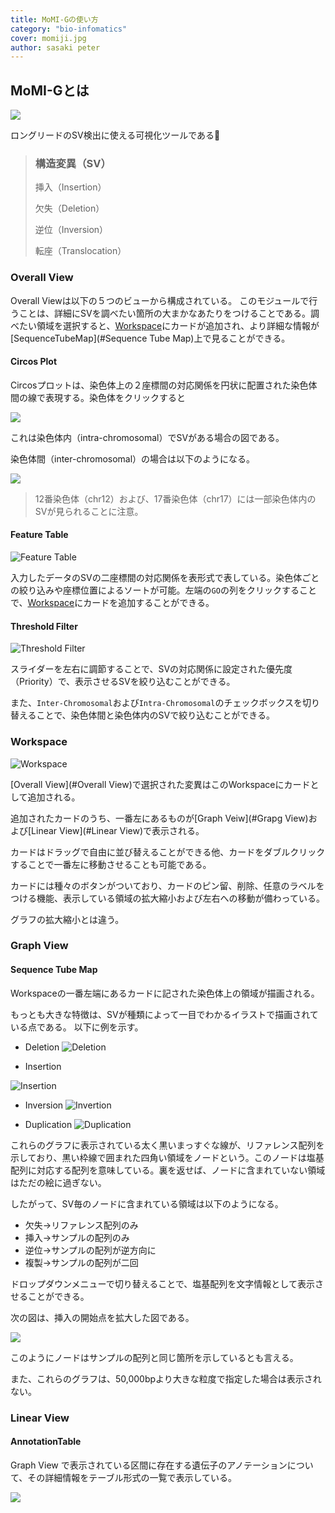 ```yaml
---
title: MoMI-Gの使い方
category: "bio-infomatics"
cover: momiji.jpg
author: sasaki peter
---
```


## MoMI-Gとは

![](MoMI-G_design.png)

ロングリードのSV検出に使える可視化ツールである:tada:

> ### 構造変異（SV）
>
> 挿入（Insertion）
>
> 欠失（Deletion）
>
> 逆位（Inversion）
>
> 転座（Translocation）

### Overall View

Overall Viewは以下の５つのビューから構成されている。
このモジュールで行うことは、詳細にSVを調べたい箇所の大まかなあたりをつけることである。調べたい領域を選択すると、[Workspace](#Workspace)にカードが追加され、より詳細な情報が[SequenceTubeMap](#Sequence Tube Map)上で見ることができる。

#### Circos Plot

Circosプロットは、染色体上の２座標間の対応関係を円状に配置された染色体間の線で表現する。染色体をクリックすると

![](MoMI-G_Circos.png)

これは染色体内（intra-chromosomal）でSVがある場合の図である。

 染色体間（inter-chromosomal）の場合は以下のようになる。

![](MoMI-G_Circos_inter-chromosomal.png)

> 12番染色体（chr12）および、17番染色体（chr17）には一部染色体内のSVが見られることに注意。

#### Feature Table

![Feature Table](MoMI-G_FeatureTable.png)

入力したデータのSVの二座標間の対応関係を表形式で表している。染色体ごとの絞り込みや座標位置によるソートが可能。左端の`GO`の列をクリックすることで、[Workspace](#Workspace)にカードを追加することができる。

#### Threshold Filter

![Threshold Filter](MoMI-G_ThresholdFilter.png)

スライダーを左右に調節することで、SVの対応関係に設定された優先度（Priority）で、表示させるSVを絞り込むことができる。

また、`Inter-Chromosomal`および`Intra-Chromosomal`のチェックボックスを切り替えることで、染色体間と染色体内のSVで絞り込むことができる。

### Workspace

![Workspace](MoMI-G_Workspace.png)

[Overall View](#Overall View)で選択された変異はこのWorkspaceにカードとして追加される。

追加されたカードのうち、一番左にあるものが[Graph Veiw](#Grapg View)および[Linear View](#Linear View)で表示される。

カードはドラッグで自由に並び替えることができる他、カードをダブルクリックすることで一番左に移動させることも可能である。

カードには種々のボタンがついており、カードのピン留、削除、任意のラベルをつける機能、表示している領域の拡大縮小および左右への移動が備わっている。

グラフの拡大縮小とは違う。

### Graph View

#### Sequence Tube Map

Workspaceの一番左端にあるカードに記された染色体上の領域が描画される。

もっとも大きな特徴は、SVが種類によって一目でわかるイラストで描画されている点である。
以下に例を示す。

* Deletion
![Deletion](MoMI-G_SeqTubMap_DEL.png)

* Insertion

![Insertion](MoMI-G_SeqTubMap_INS.png)

* Inversion
![Invertion](MoMI-G_SeqTubMap_INV.png)

* Duplication
![Duplication](MoMI-G_SeqTubMap_DUP.png)

これらのグラフに表示されている太く黒いまっすぐな線が、リファレンス配列を示しており、黒い枠線で囲まれた四角い領域をノードという。このノードは塩基配列に対応する配列を意味している。裏を返せば、ノードに含まれていない領域はただの絵に過ぎない。

したがって、SV毎のノードに含まれている領域は以下のようになる。

* 欠失→リファレンス配列のみ
* 挿入→サンプルの配列のみ
* 逆位→サンプルの配列が逆方向に
* 複製→サンプルの配列が二回

ドロップダウンメニューで切り替えることで、塩基配列を文字情報として表示させることができる。

次の図は、挿入の開始点を拡大した図である。

![](MoMI-G_SeqTubMap_INS_chr.png)

このようにノードはサンプルの配列と同じ箇所を示しているとも言える。

また、これらのグラフは、50,000bpより大きな粒度で指定した場合は表示されない。

### Linear View

#### AnnotationTable
Graph View で表示されている区間に存在する遺伝子のアノテーションについて、その詳細情報をテーブル形式の一覧で表示している。

![](MoMI-G_AnnotationTable.png)
